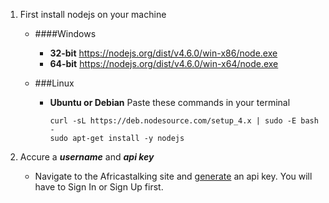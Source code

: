 1. First install nodejs on your machine

    * ####Windows    
        * **32-bit**
		    https://nodejs.org/dist/v4.6.0/win-x86/node.exe
        * **64-bit**
		    https://nodejs.org/dist/v4.6.0/win-x64/node.exe

    * ###Linux
	    * **Ubuntu or Debian**
		    Paste these commands in your terminal
		    ```
		    curl -sL https://deb.nodesource.com/setup_4.x | sudo -E bash -
		    sudo apt-get install -y nodejs
		    ```

2. Accure a ***username*** and ***api key***
    * Navigate to the Africastalking site and [generate](https://account.africastalking.com/settings/apikey) an api key. You will have to Sign In or Sign Up first.     
    
